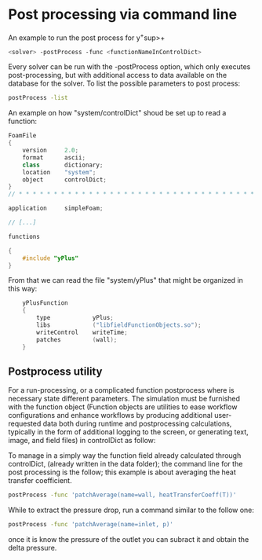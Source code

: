 # Post processing via command line

An example to run the post process for y<sup>+</sup>sup>+</sup>

```sh
<solver> -postProcess -func <functionNameInControlDict>
```
Every solver can be run with the -postProcess option, which only
executes post-processing, but with additional access to data available
on the database for the solver. To list the possible parameters to post
process:

```sh
postProcess -list
```
An example on how "system/controlDict" shoud be set up to read a function:

```c++
FoamFile
{
    version     2.0;
    format      ascii;
    class       dictionary;
    location    "system";
    object      controlDict;
}
// * * * * * * * * * * * * * * * * * * * * * * * * * * * * * * * * * * * * * //

application     simpleFoam;

// [...]

functions

{
    #include "yPlus"
}
```
From that we can read the file "system/yPlus" that might be organized in this way:

```c++
    yPlusFunction
    {
        type            yPlus;
        libs            ("libfieldFunctionObjects.so");
        writeControl    writeTime;
        patches         (wall);
    }
```


## Postprocess utility
For a run-processing, or a complicated function postprocess where is
necessary state different parameters. The simulation must be furnished
with the function object (Function objects are utilities to ease
workflow configurations and enhance workflows by producing additional
user-requested data both during runtime and postprocessing calculations,
typically in the form of additional logging to the screen, or generating
text, image, and field files) in controlDict as follow:

To manage in a simply way the function field already calculated through
controlDict, (already written in the data folder); the command line for
the post processing is the follow; this example is about averaging the
heat transfer coefficient.

```sh
postProcess -func 'patchAverage(name=wall, heatTransferCoeff(T))'
```

While to extract the pressure drop, run a command similar to the follow one:
```sh
postProcess -func 'patchAverage(name=inlet, p)'
```
 once it is know the pressure of the outlet you can subract it and obtain the delta pressure.
<!--  Script to show the footer   -->
<html>
<script
    src="https://code.jquery.com/jquery-3.3.1.js"
    integrity="sha256-2Kok7MbOyxpgUVvAk/HJ2jigOSYS2auK4Pfzbm7uH60="
    crossorigin="anonymous">
</script>
<script>
$(function(){
  $("#footer").load("../footers/footer_first_level_depth.html");
});
</script>
<body>
<div id="footer"></div>
</body>
</html>
